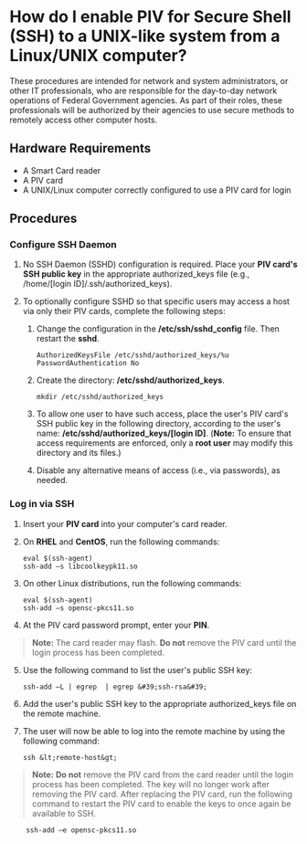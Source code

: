 # How do I enable PIV for Secure Shell (SSH) to a UNIX-like system from a Linux/UNIX computer?

These procedures are intended for network and system administrators, or other IT professionals, who are responsible for the day-to-day network operations of Federal Government agencies. As part of their roles, these professionals will be authorized by their agencies to use secure methods to remotely access other computer hosts.

## Hardware Requirements

  * A Smart Card reader
  * A PIV card
  * A UNIX/Linux computer correctly configured to use a PIV card for login

## Procedures

### Configure SSH Daemon

  1. No SSH Daemon (SSHD) configuration is required. Place your **PIV card's SSH public key** in the appropriate authorized_keys file (e.g., /home/[login ID]/.ssh/authorized_keys).

  2. To optionally configure SSHD so that specific users may access a host via only their PIV cards, complete the following steps:

     1. Change the configuration in the **/etc/ssh/sshd_config** file. Then restart the **sshd**.

        ```
		AuthorizedKeysFile /etc/sshd/authorized_keys/%u
		PasswordAuthentication No
        ```

     2. Create the directory: **/etc/sshd/authorized_keys**.

        ```
		mkdir /etc/sshd/authorized_keys
        ```

     3. To allow one user to have such access, place the user&#39;s PIV card's SSH public key in the following directory, according to the user's name: **/etc/sshd/authorized_keys/[login ID]**. (**Note:** To ensure that access requirements are enforced, only a **root user** may modify this directory and its files.)  

     4. Disable any alternative means of access (i.e., via passwords), as needed.


### Log in via SSH

  1. Insert your **PIV card** into your computer's card reader.
  2. On **RHEL** and **CentOS**, run the following commands:
  
        ```
		eval $(ssh-agent)
		ssh-add –s libcoolkeypk11.so
        ```

  3. On other Linux distributions, run the following commands:

        ```
		eval $(ssh-agent)
		ssh-add –s opensc-pkcs11.so
        ```

  4. At the PIV card password prompt, enter your **PIN**. 
  
  > **Note:**  The card reader may flash. **Do not** remove the PIV card until the login process has been completed.

  5. Use the following command to list the user&#39;s public SSH key:
  
        ```
		ssh-add –L | egrep  | egrep &#39;ssh-rsa&#39;
        ```

 6. Add the user's public SSH key to the appropriate authorized_keys file on the remote machine.
 7. The user will now be able to log into the remote machine by using the following command:
 
        
		ssh &lt;remote-host&gt;
        

  > **Note:**  **Do not** remove the PIV card from the card reader until the login process has been completed. The key will no longer work after removing the PIV card. After replacing the PIV card, run the following command to restart the PIV card to enable the keys to once again be available to SSH. 
  

		ssh-add –e opensc-pkcs11.so
